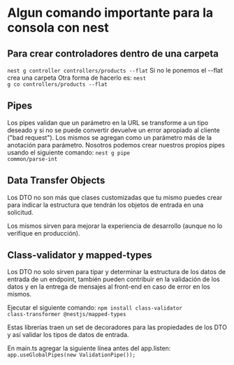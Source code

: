 # Algun comando importante para la consola con nest

## Para crear controladores dentro de una carpeta

<code>nest g controller controllers/products --flat</code>
Si no le ponemos el --flat crea una carpeta
Otra forma de hacerlo es:
<code>nest g co controllers/products --flat</code>

## Pipes

Los pipes validan que un parámetro en la URL se transforme a un tipo deseado y si no se puede convertir devuelve un error apropiado al cliente ("bad request").
Los mismos se agregan como un parámetro más de la anotación para parámetro.
Nosotros podemos crear nuestros propios pipes usando el siguiente comando:
<code>nest g pipe common/parse-int</code>

## Data Transfer Objects

Los DTO no son más que clases customizadas que tu mismo puedes crear para indicar la estructura que tendrán los objetos de entrada en una solicitud.

Los mismos sirven para mejorar la experiencia de desarrollo (aunque no lo verifique en producción).

## Class-validator y mapped-types

Los DTO no solo sirven para tipar y determinar la estructura de los datos de entrada de un endpoint, también pueden contribuir en la validación de los datos y en la entrega de mensajes al front-end en caso de error en los mismos.

Ejecutar el siguiente comando:
<code>npm install class-validator class-transformer @nestjs/mapped-types</code>

Estas librerías traen un set de decoradores para las propiedades de los DTO y así validar los tipos de datos de entrada.

En main.ts agregar la siguiente línea antes del app.listen:
  <code>app.useGlobalPipes(new ValidationPipe());</code>


